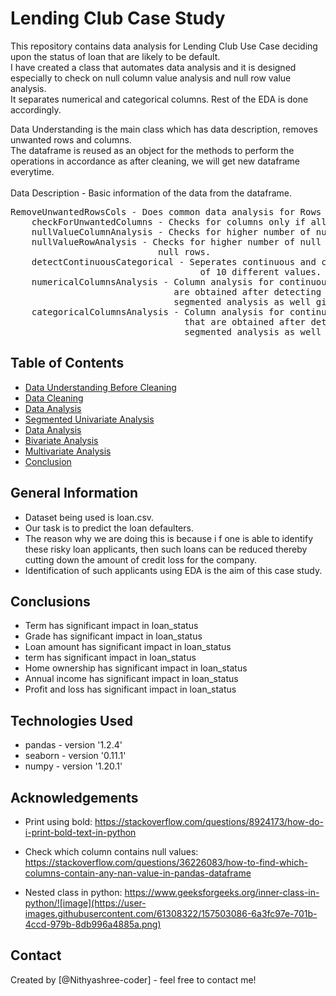 # Lending Club Case Study
This repository contains data analysis for Lending Club Use Case deciding upon the status of loan that are likely to be default. <br>
I have created a class that automates data analysis and it is designed especially to check on null column value analysis and null row value analysis.  <br>
It separates numerical and categorical columns. Rest of the EDA is done accordingly.  <br>
<p> Data Understanding is the main class which has data description, removes unwanted rows and columns. <br>
    The dataframe is reused as an object for the methods to perform the operations in accordance as after cleaning, we will get new dataframe everytime.  <br> 
<br>
Data Description - Basic information of the data from the dataframe. 
<pre>
RemoveUnwantedRowsCols - Does common data analysis for Rows and Columns
    checkForUnwantedColumns - Checks for columns only if all the values are NaN
    nullValueColumnAnalysis - Checks for higher number of null values in columns
    nullValueRowAnalysis - Checks for higher number of null values in rows. If remove rows is true then it will remove 
                            null rows. 
    detectContinuousCategorical - Seperates continuous and categorical variables in the dataset with a threshold 
                                    of 10 different values.
    numericalColumnsAnalysis - Column analysis for continuous variables. This will analyse the continuous columns that 
                               are obtained after detecting categorical and continuous variables and does 
                               segmented analysis as well given the condition.
    categoricalColumnsAnalysis - Column analysis for continuous variables. This will analyse the categorical columns 
                                 that are obtained after detecting categorical and continuous variables and does 
                                 segmented analysis as well given the condition.
</pre>
</p>


## Table of Contents
* [Data Understanding Before Cleaning](#Data-Understanding-Before-Cleaning)
* [Data Cleaning](#Data-cleaning)
* [Data Analysis](#Data-analysis)
* [Segmented Univariate Analysis](#segmented-univariate-analysis)
* [Data Analysis](#Data-analysis)
* [Bivariate Analysis](#bivariate-analysis)
* [Multivariate Analysis](#multivariate-analysis)
* [Conclusion](#Conclusion)

## General Information
- Dataset being used is loan.csv. 
- Our task is to predict the loan defaulters.
- The reason why we are doing this is because i f one is able to identify these risky loan applicants, then such loans can be reduced thereby cutting down the amount of credit loss for the company.
- Identification of such applicants using EDA is the aim of this case study.

## Conclusions
- Term has significant impact in loan_status
- Grade has significant impact in loan_status
- Loan amount has significant impact in loan_status
- term has significant impact in loan_status
- Home ownership has significant impact in loan_status
- Annual income has significant impact in loan_status
- Profit and loss has significant impact in loan_status


## Technologies Used
- pandas - version '1.2.4'
- seaborn - version '0.11.1'
- numpy - version '1.20.1'

## Acknowledgements
- Print using bold:
    https://stackoverflow.com/questions/8924173/how-do-i-print-bold-text-in-python

- Check which column contains null values:
https://stackoverflow.com/questions/36226083/how-to-find-which-columns-contain-any-nan-value-in-pandas-dataframe

- Nested class in python:
https://www.geeksforgeeks.org/inner-class-in-python/![image](https://user-images.githubusercontent.com/61308322/157503086-6a3fc97e-701b-4ccd-979b-8db996a4885a.png)



## Contact
Created by [@Nithyashree-coder] - feel free to contact me!


